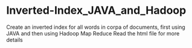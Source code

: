 # Inverted-Index_JAVA_and_Hadoop
Create an inverted index for all words in corpa of documents, first using JAVA and then using Hadoop Map Reduce
Read the html file for more details
